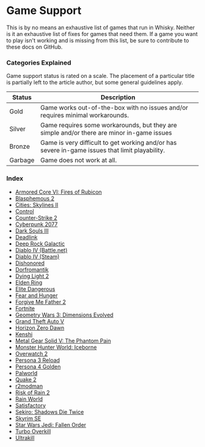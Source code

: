 # Game Support

This is by no means an exhaustive list of games that run in Whisky.
Neither is it an exhaustive list of fixes for games that need them.
If a game you want to play isn't working and is missing from this list,
be sure to contribute to these docs on GitHub.

### Categories Explained

Game support status is rated on a scale. The placement of a particular
title is partially left to the article author, but some general guidelines apply.

| Status  | Description                                                                                    |
| ------- | ---------------------------------------------------------------------------------------------- |
| Gold    | Game works out-of-the-box with no issues and/or requires minimal workarounds.                  |
| Silver  | Game requires some workarounds, but they are simple and/or there are minor in-game issues      |
| Bronze  | Game is very difficult to get working and/or has severe in-game issues that limit playability. |
| Garbage | Game does not work at all.                                                                     |

### Index

- [Armored Core VI: Fires of Rubicon](./armored-core-6.md)
- [Blasphemous 2](./blasphemous-2.md)
- [Cities: Skylines II](./cities-skylines-2.md)
- [Control](./control.md)
- [Counter-Strike 2](./counter-strike-2.md)
- [Cyberpunk 2077](./cyberpunk-2077.md)
- [Dark Souls III](./dark-souls-3.md)
- [Deadlink](./deadlink.md)
- [Deep Rock Galactic](./deep-rock-galactic.md)
- [Diablo IV (Battle.net)](./diablo-4-battle-net.md)
- [Diablo IV (Steam)](./diablo-4-steam.md)
- [Dishonored](./dishonored.md)
- [Dorfromantik](./dorfromantik.md)
- [Dying Light 2](./dying-light-2.md)
- [Elden Ring](./elden-ring.md)
- [Elite Dangerous](./elite-dangerous.md)
- [Fear and Hunger](./fear-and-hunger.md)
- [Forgive Me Father 2](./forgive-me-father-2.md)
- [Fortnite](./fortnite.md)
- [Geometry Wars 3: Dimensions Evolved](./gw3-dimensions-evolved.md)
- [Grand Theft Auto V](./gta-5.md)
- [Horizon Zero Dawn](./horizon-zero-dawn.md)
- [Kenshi](./kenshi.md)
- [Metal Gear Solid V: The Phantom Pain](./mgs-5.md)
- [Monster Hunter World: Iceborne](./monster-hunter-world-iceborne.md)
- [Overwatch 2](./overwatch-2.md)
- [Persona 3 Reload](./p3r.md)
- [Persona 4 Golden](./p4g.md)
- [Palworld](./palworld.md)
- [Quake 2](./game-support/quake2.md)
- [r2modman](./r2modman.md)
- [Risk of Rain 2](./risk-of-rain-2.md)
- [Rain World](./rain-world.md)
- [Satisfactory](./satisfactory.md)
- [Sekiro: Shadows Die Twice](./sekiro.md)
- [Skyrim SE](./skyrim-se.md)
- [Star Wars Jedi: Fallen Order](./sw-fallen-order.md)
- [Turbo Overkill](./turbo-overkill.md)
- [Ultrakill](./ultrakill.md)